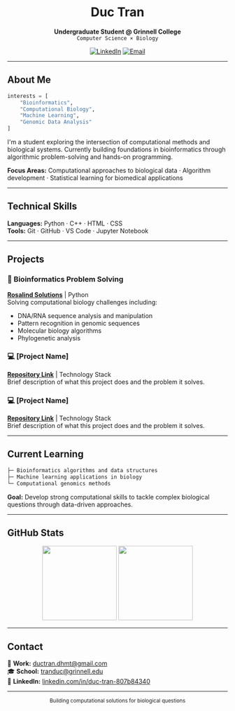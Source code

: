 <div align="center">

# Duc Tran

**Undergraduate Student @ Grinnell College**  
`Computer Science × Biology`

[![LinkedIn](https://img.shields.io/badge/LinkedIn-0A66C2?style=flat&logo=linkedin&logoColor=white)](https://linkedin.com/in/duc-tran-807b84340)
[![Email](https://img.shields.io/badge/Email-D14836?style=flat&logo=gmail&logoColor=white)](mailto:ductran.dhmt@gmail.com)

</div>

---

## About Me

```python
interests = [
    "Bioinformatics",
    "Computational Biology",
    "Machine Learning",
    "Genomic Data Analysis"
]
```

I'm a student exploring the intersection of computational methods and biological systems. Currently building foundations in bioinformatics through algorithmic problem-solving and hands-on programming.

**Focus Areas:** Computational approaches to biological data · Algorithm development · Statistical learning for biomedical applications

---

## Technical Skills

**Languages:** Python · C++ · HTML · CSS  
**Tools:** Git · GitHub · VS Code · Jupyter Notebook

---

## Projects

### 🧬 Bioinformatics Problem Solving
**[Rosalind Solutions](https://github.com/your-repo-name)** | Python  
Solving computational biology challenges including:
- DNA/RNA sequence analysis and manipulation
- Pattern recognition in genomic sequences
- Molecular biology algorithms
- Phylogenetic analysis

### 💻 [Project Name]
**[Repository Link](https://github.com/your-repo)** | Technology Stack  
Brief description of what this project does and the problem it solves.

### 💻 [Project Name]
**[Repository Link](https://github.com/your-repo)** | Technology Stack  
Brief description of what this project does and the problem it solves.

---

## Current Learning

```bash
├─ Bioinformatics algorithms and data structures
├─ Machine learning applications in biology
└─ Computational genomics methods
```

**Goal:** Develop strong computational skills to tackle complex biological questions through data-driven approaches.

---

## GitHub Stats

<div align="center">
  <img height="170em" src="https://github-readme-stats.vercel.app/api?username=your-github-username&show_icons=true&theme=dark&hide_border=true&bg_color=0D1117&title_color=58A6FF&icon_color=58A6FF&text_color=C9D1D9&count_private=true"/>
  <img height="170em" src="https://github-readme-stats.vercel.app/api/top-langs/?username=your-github-username&layout=compact&theme=dark&hide_border=true&bg_color=0D1117&title_color=58A6FF&text_color=C9D1D9"/>
</div>

---

## Contact

📧 **Work:** ductran.dhmt@gmail.com  
🎓 **School:** tranduc@grinnell.edu  
💼 **LinkedIn:** [linkedin.com/in/duc-tran-807b84340](https://linkedin.com/in/duc-tran-807b84340)

---

<div align="center">
  <sub>Building computational solutions for biological questions</sub>
</div>
